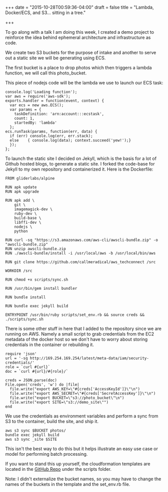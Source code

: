 +++
date = "2015-10-28T00:59:36-04:00"
draft = false
title =  "Lambda, Docker/ECS, and S3... sitting in a tree."

+++

To go along with a talk I am doing this week, I created a demo project to reinforce the idea behind ephemeral architecture and infrastructure as code. 

We create two S3 buckets for the purpose of intake and another to serve out a static site we will be generating using ECS. 

The first bucket is a place to drop photos which then triggers a lambda function, we will call this photo_bucket.

This piece of nodejs code will be the lambda we use to launch our ECS task:

```prettyprint lang-nodejs
console.log('Loading function');
var aws = require('aws-sdk');
exports.handler = function(event, context) {
  var ecs = new aws.ECS();
  var params = {
    taskDefinition: 'arn:account:::ecstask',
    count: 1,
    startedBy: 'lambda'
  };
ecs.runTask(params, function(err, data) {
  if (err) console.log(err, err.stack);
  else    { console.log(data); context.succeed('yew!');}
  });
};
```
 
To launch the static site I decided on Jekyll, which is the basis for a lot of Github hosted blogs, to generate a static site. I forked the code-base for Jekyll to my own repository and containerized it. Here is the Dockerfile:

```prettyprint lang-bash
FROM gliderlabs/alpine

RUN apk update
RUN apk upgrade

RUN apk add \
    git \
    imagemagick-dev \
    ruby-dev \
    build-base \
    libffi-dev \
    nodejs \
    python

RUN curl -sq "https://s3.amazonaws.com/aws-cli/awscli-bundle.zip" -o "awscli-bundle.zip"
RUN unzip awscli-bundle.zip
RUN ./awscli-bundle/install -i /usr/local/aws -b /usr/local/bin/aws

RUN git clone https://github.com/callmeradical/aws_techconnect /src

WORKDIR /src

RUN chmod +x scripts/sync.sh

RUN /usr/bin/gem install bundler

RUN bundle install

RUN bundle exec jekyll build

ENTRYPOINT /usr/bin/ruby scripts/set_env.rb && source creds && ./scripts/sync.sh 
```

There is some other stuff in here that I added to the repository since we are running on AWS. Namely a small script to grab credentials from the EC2 metadata of the docker host so we don't have to worry about storing credentials in the container or rebuilding it.

```prettyprint lang-ruby
require 'json'
url = '-sq http://169.254.169.254/latest/meta-data/iam/security-credentials/'
role = `curl #{url}`
doc = `curl #{url}/#{role}/`

creds = JSON.parse(doc)
File.open('creds', 'w') do |file|
  file.write("export AWS_KEY=\"#{creds['AccessKeyId']}\"\n")
  file.write("export AWS_SECRET=\"#{creds['SecretAccessKey']}\"\n")
  file.write("export BUCKET=\"s3://photo_bucket\"\n")
  file.write("export SITE=\"s3://demo_site\"")
end
```

We use the credentials as environment variables and perform a sync from S3 to the container, build the site, and ship it.

```prettyprint lang-bash
aws s3 sync $BUCKET photos/
bundle exec jekyll build
aws s3 sync _site $SITE
```

This isn't the best way to do this but it helps illustrate an easy use case or model for performing batch processing.

If you want to stand this up yourself, the cloudformation templates are located in the [GitHub Repo](https://github.com/callmeradical/aws_techconnect) under the scripts folder.

Note: I didn't externalize the bucket names, so you may have to change the names of the buckets in the template and the set_env.rb file.
